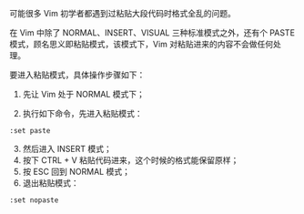可能很多 Vim 初学者都遇到过粘贴大段代码时格式全乱的问题。

在 Vim 中除了 NORMAL、INSERT、VISUAL 三种标准模式之外，还有个 PASTE 模式，顾名思义即粘贴模式，该模式下，Vim 对粘贴进来的内容不会做任何处理。

要进入粘贴模式，具体操作步骤如下：

1. 先让 Vim 处于 NORMAL 模式下；



2. 执行如下命令，先进入粘贴模式：

```text
:set paste
```

3. 然后进入 INSERT 模式；
4. 按下 CTRL + V 粘贴代码进来，这个时候的格式能保留原样；
5. 按 ESC 回到 NORMAL 模式；
6. 退出粘贴模式：

```text
:set nopaste
```